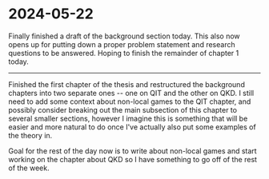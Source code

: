 # 2024-05-22

Finally finished a draft of the background section today. This also now opens
up for putting down a proper problem statement and research questions to be
answered. Hoping to finish the remainder of chapter 1 today.

---

Finished the first chapter of the thesis and restructured the background
chapters into two separate ones -- one on QIT and the other on QKD. I still
need to add some context about non-local games to the QIT chapter, and possibly
consider breaking out the main subsection of this chapter to several smaller
sections, however I imagine this is something that will be easier and more
natural to do once I've actually also put some examples of the theory in. 

Goal for the rest of the day now is to write about non-local games and start
working on the chapter about QKD so I have something to go off of the rest of
the week.
